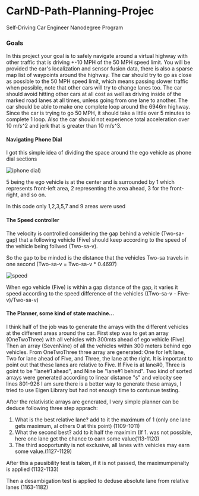 # CarND-Path-Planning-Projec
Self-Driving Car Engineer Nanodegree Program


### Goals
In this project your goal is to safely navigate around a virtual highway with other traffic that is driving +-10 MPH of the 50 MPH speed limit. You will be provided the car's localization and sensor fusion data, there is also a sparse map list of waypoints around the highway. The car should try to go as close as possible to the 50 MPH speed limit, which means passing slower traffic when possible, note that other cars will try to change lanes too. The car should avoid hitting other cars at all cost as well as driving inside of the marked road lanes at all times, unless going from one lane to another. The car should be able to make one complete loop around the 6946m highway. Since the car is trying to go 50 MPH, it should take a little over 5 minutes to complete 1 loop. Also the car should not experience total acceleration over 10 m/s^2 and jerk that is greater than 10 m/s^3.

#### Navigating Phone Dial


I got this simple idea of dividing the space around the ego vehicle as phone dial sections

![iphone dial](https://drive.google.com/file/d/1Vbq6x-igf2J5AI5PJvu2YCt2xnHWaEto/view?usp=sharing))


5 being the ego vehicle is at the center and is surrounded by 1 which represents front-left area, 2 representing the area ahead, 3 for the front-right, and so on. 


In this code only 1,2,3,5,7 and 9 areas were used



#### The Speed controller

The velocity is controlled considering the gap behind a vehicle (Two-sa-gap) that a following vehicle (Five) should keep according to the speed of the vehicle being follwed (Two-sa-v).

So the gap to be minded is the distance that the vehicles Two-sa travels in one second (Two-sa-v = Two-sa-v * 0.4697) 



![speed](https://docs.google.com/drawings/d/1fctJinYRpaU7-t3dvaOw6OoXxOFUyhqhD58zqAg2dd8/edit?usp=sharing)


When ego vehicle (Five) is within a gap distance of the gap, it varies it speed according to the speed difference of the vehicles ((Two-sa-v - Five-v)/Two-sa-v)


#### The Planner, some kind of state machine...

I think half of the job was to generate the arrays with the different vehicles at the different areas around the car. 
First step was to get an array (OneTwoThree) with all vehicles with 300mts ahead of ego vehicle (Five).
Then an array (SevenNine) of all the vehicles within 300 meters behind ego vehicles.
From OneTwoThree three array are generated: One for left lane, Two for lane ahead of Five, and Three, the lane at the right. 
It is important to point out that these lanes are relative to Five.
If Five is at lane#0, Three is goint to be "lane#1 ahead", and Nine be "lane#1 behind".
Two kind of sorted arrays were generated according to linear distance "s" and velocity see lines 801-926 
I am sure there is a better way to generate these arrays, I tried to use Eigen Library but had not enough time to contunue testing.

After the relativistic arrays are generated, I very simple planner can be deduce following three step apprach:
1. What is the best relative lane? add to it the maximum of 1 (only one lane gets maximum, al others 0 at this point) (1109-1011)
2. What the second best? add to it half the maximim (If 1. was not possible, here one lane get the chance to earn some value(113-1120)
3. The third aooportunity is not exclusive, all lanes with vehicles may earn some value.(1127-1129)

After this a pausibility test is taken, if it is not passed, the maximumpenalty is applied (1132-1133)

Then a desambigation test is applied to deduse absolute lane from relative lanes (1163-1182)














